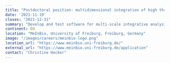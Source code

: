 ```yaml
---
title: "Postdoctoral position: multidimensional integration of high throughput sequencing data "
date: '2021-11-19'
closes: "2021-12-31"
summary: "Develop and test software for multi-scale integrative analysis of various high-throughput  data  sources  (e.g.  ChIP-seq,  ATAC-seq,  single-cell  RNA-seq,  iCLIP, metabolomics)."
continent: EU
location: "MeInBio, University of Freiburg, Freiburg, Germany"
image: "/images/careers/meinbio-logo.png"
location_url: "https://www.meinbio.uni-freiburg.de/"
external_url: "https://www.meinbio.uni-freiburg.de/application"
contact: "Christine Hacker"
---
```

